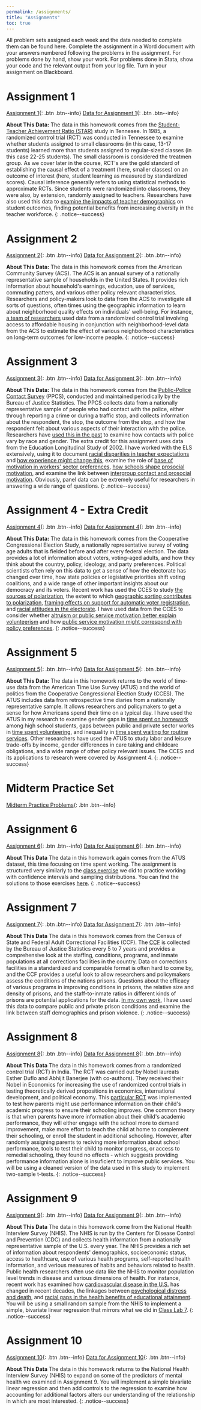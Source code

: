 ```yaml
---
permalink: /assignments/
title: "Assignments"
toc: true
---
```


All problem sets assigned each week and the data needed to complete them can be found here. Complete the assignment in a Word document with your answers numbered following the problems in the assignment. For problems done by hand, show your work. For problems done in Stata, show your code and the relevant output from your log file. Turn in your assignment on Blackboard.

# Assignment 1
[Assignment 1](https://stevebholt.github.io/rpad316/assets/documents/homework1_handout.pdf){: .btn .btn--info} [Data for Assignment 1](https://www.dropbox.com/sh/h4664kmmhwaqpn9/AACbrgK3YK7S-wmDqTtIE6TNa?dl=0){: .btn .btn--info}

**About This Data:** The data in this homework comes from the [Student-Teacher Achievement Ratio (STAR)](https://edsource.org/wp-content/uploads/old/STAR.pdf) study in Tennesee. In 1985, a randomized control trial (RCT) was conducted in Tennessee to examine whether students assigned to small classrooms (in this case, 13-17 students) learned more than students assigned to regular-sized classes (in this case 22-25 students). The small classroom is considered the treatmen group. As we cover later in the course, RCT's are the gold standard of establishing the causal effect of a treatment (here, smaller classes) on an outcome of interest (here, student learning as measured by standardized scores). Causal inference generally refers to using statistical methods to approximate RCTs. Since students were randomized into classrooms, they were also, by extension, randomly assigned to teachers. Researchers have also used this data to [examine the impacts of teacher demographics](https://stevebholt.github.io/rpad316/assets/documents/longrun.pdf) on student outcomes, finding potential benefits from increasing diversity in the teacher workforce.
{: .notice--success}

# Assignment 2
[Assignment 2](https://stevebholt.github.io/rpad316/assets/documents/homework2handout.pdf){: .btn .btn--info} [Data for Assignment 2](https://www.dropbox.com/sh/ton6bo6jt7w8d1y/AAApXhWd61KVyGhRhKeNRxx4a?dl=0){: .btn .btn--info}

**About This Data:** The data in this homework comes from the American Community Survey (ACS). The ACS is an annual survey of a nationally representative sample of households in the United States. It provides rich information about household's earnings, education, use of services, commuting patters, and various other policy relevant characteristics. Researchers and policy-makers look to data from the ACS to investigate all sorts of questions, often times using the geographic information to learn about neighborhood quality effects on individuals' well-being. For instance, [a team of researchers](https://www.nber.org/system/files/working_papers/w18772/w18772.pdf) used data from a randomized control trial involving access to affordable housing in conjunction with neighborhood-level data from the ACS to estimate the effect of various neighborhood characteristics on long-term outcomes for low-income people.
{: .notice--success}

# Assignment 3
[Assignment 3](https://stevebholt.github.io/rpad316/assets/documents/homework3handout.pdf){: .btn .btn--info} [Data for Assignment 3](https://www.dropbox.com/sh/0yjpw20fbpp26ii/AABKH2wW-2BpPBXLsIDguJkka?dl=0){: .btn .btn--info}

**About This Data:** The data in this homework comes from the [Public-Police Contact Survey](https://bjs.ojp.gov/data-collection/police-public-contact-survey-ppcs) (PPCS), conducted and maintained periodically by the Bureau of Justice Statistics. The PPCS collects data from a nationally representative sample of people who had contact with the police, either through reporting a crime or during a traffic stop, and collects information about the respondent, the stop, the outcome from the stop, and how the respondent felt about various aspects of their interaction with the police. Researchers have [used this in the past](https://www.journals.uchicago.edu/doi/full/10.1086/696355) to examine how contacts with police vary by race and gender. The extra credit for this assignment uses data from the Education Longitudinal Study of 2002. I have worked with the ELS extensively, using it to document [racial disparities in teacher expectations](https://stevebholt.github.io/files/GershensonHoltPapageorgeEER.pdf) and [how experience might change this](https://stevebholt.github.io/files/VinopalHolt2019ER.pdf), examine the role of [base of motivation in workers' sector preferences](https://stevebholt.github.io/files/Holt2018PAR.pdf), [how schools shape prosocial motivation](https://stevebholt.github.io/files/Holt2018IPMJ.pdf), and examine the link between [intergroup contact and prosocial motivation](https://journals.sagepub.com/doi/10.1177/0734371X20966652). Obviously, panel data can be extremely useful for researchers in answering a wide range of questions.
{: .notice--success}

# Assignment 4 - Extra Credit
[Assignment 4](https://stevebholt.github.io/rpad316/assets/documents/homework4handout.pdf){: .btn .btn--info} [Data for Assignment 4](https://www.dropbox.com/sh/r46xm6jfqcir75f/AAD8-87DKM7mmmd7QQ1VaN6Oa?dl=0){: .btn .btn--info}

**About This Data:** The data in this homework comes from the Cooperative Congressional Election Study, a nationally representative survey of voting age adults that is fielded before and after every federal election. The data provides a lot of information about voters, voting-aged adults, and how they think about the country, policy, ideology, and party preferences. Political scientists often rely on this data to get a sense of how the electorate has changed over time, how state policies or legislative priorities shift voting coalitions, and a wide range of other important insights about our democracy and its voters. Recent work has used the CCES to study [the sources of polarization](https://journals.sagepub.com/doi/pdf/10.1177/0002764212463352?casa_token=m1YJEQZkoSoAAAAA:oBXQSA74EjlbUVlwGUAUrTru_E3CKzPLyfXz0u1h_CiSusZz9v8XySp6-94tit6b9kG-SWbeL8bXYg), the extent to which [geographic sorting contributes to polarization](https://journals.sagepub.com/doi/pdf/10.1177/1532673X10396303?casa_token=6C0KdNsRm04AAAAA:x8N119jn3k2REeaR2UUqz-JCOoYb4poWnENSeXoNbHo7nsorYfmc7fMem3BC0Zl4RjEwo5EL5nyK1Q), [framing effects on support for automatic voter registration](https://journals.sagepub.com/doi/full/10.1177/1532673X20922525?casa_token=rHZVmf8rQsEAAAAA:7IwVIhyJBw_tw6bw3R8Cr360sWnzYN0gpJRlYzJKrTFmJgFxiCCEXW4F7TPQnDKBjtULAkjI8n_zpQ), and [racial attitudes in the electorate](https://www.cambridge.org/core/journals/ps-political-science-and-politics/article/fear-institutionalized-racism-and-empathy-the-underlying-dimensions-of-whites-racial-attitudes/F6205AFDA74F11AAAA518DA240AC7995). I have used data from the CCES to consider whether [altruism or public service motivation better explain volunteerism](https://stevebholt.github.io/files/PiatakHolt2019JPART.pdf) and how [public service motivation might correspond with policy preferences](https://www.cambridge.org/core/elements/abs/public-service-motivation-and-public-opinion/0BBE98D237FF784AD3BCA0E3C2032D9E). 
{: .notice--success}

# Assignment 5
[Assignment 5](https://stevebholt.github.io/rpad316/assets/documents/homework5handout.pdf){: .btn .btn--info} [Data for Assignment 5](https://www.dropbox.com/sh/rh7k0hggnui7c79/AABedp6YK6g_fRhNWxWjpMSma?dl=0){: .btn .btn--info}

**About This Data:** The data in this homework returns to the world of time-use data from the American Time Use Survey (ATUS) and the world of politics from the Cooperative Congressional Election Study (CCES). The ATUS includes data from retrospective time diaries from a nationally representative sample. It allows researchers and policymakers to get a sense for how Americans spend their time on a typical day. I have used the ATUS in my research to examine gender gaps in [time spent on homework](https://stevebholt.github.io/files/GershensonHoltER.pdf) among high school students, gaps between public and private sector works in [time spent volunteering](https://stevebholt.github.io/files/Holt2019JPART.pdf), and inequality in [time spent waiting for routine services](https://osf.io/preprints/socarxiv/jbk3x/). Other researchers have used the ATUS to study labor and leisure trade-offs by income, gender differences in care taking and childcare obligations, and a wide range of other policy relevant issues. The CCES and its applications to research were covered by Assignment 4.
{: .notice--success}

# Midterm Practice Set
[Midterm Practice Problems](https://stevebholt.github.io/rpad316/assets/documents/Midterm_Sample_questions.pdf){: .btn .btn--info}

# Assignment 6
[Assignment 6](https://stevebholt.github.io/rpad316/assets/documents/homework6handout.pdf){: .btn .btn--info} [Data for Assignment 6](https://www.dropbox.com/sh/njfp9hkyuxxd0ve/AACqfk12od3D1JJKt7pJN0sGa?dl=0){: .btn .btn--info}

**About This Data** The data in this homework again comes from the ATUS dataset, this time focusing on time spent working. The assignment is structured very similarly to the [class exercise](https://stevebholt.github.io/rpad316/assets/documents/Class_exercise.docx) we did to practice working with confidence intervals and sampling distributions. You can find the solutions to those exercises [here](https://stevebholt.github.io/rpad316/assets/documents/Class_exercise_solutions.pdf).
{: .notice--success}

# Assignment 7
[Assignment 7](https://stevebholt.github.io/rpad316/assets/documents/homework7handout.pdf){: .btn .btn--info} [Data for Assignment 7](https://www.dropbox.com/sh/h60ek58i4edlald/AAB9SRzjlh_cWqo3J2ZVYA3Ua?dl=0){: .btn .btn--info}

**About This Data** The data in this homework comes from the Census of State and Federal Adult Correctional Facilities (CCF). The [CCF](https://bjs.ojp.gov/data-collection/census-state-and-federal-adult-correctional-facilities-ccf-formerly-csfacf) is collected by the Bureau of Justice Statistics every 5 to 7 years and provides a comprehensive look at the staffing, conditions, programs, and inmate populations at all corrections facilities in the country. Data on corrections facilities in a standardized and comparable format is often hard to come by, and the CCF provides a useful look to allow researchers and policymakers assess the conditions of the nations prisons. Questions about the efficacy of various programs in improving conditions in prisons, the relative size and density of prisons, and the staff-to-inmate ratios in different kinds of prisons are potential applications for the data. [In my own work](https://stevebholt.github.io/files/JohnstonHolt2019PSJ.pdf), I have used this data to compare public and private prison conditions and examine the link between staff demographics and prison violence. 
{: .notice--success}

# Assignment 8
[Assignment 8](https://stevebholt.github.io/rpad316/assets/documents/homework8handout.pdf){: .btn .btn--info} [Data for Assignment 8](https://www.dropbox.com/sh/bgetig7fh031p1j/AAAnbnus_kHE2Y7sPOaOLb6Fa?dl=0){: .btn .btn--info}

**About This Data** The data in this homework comes from a randomized control trial (RCT) in India. The RCT was carried out by Nobel laureats Esther Duflo and Abhijit Banerjee (with co-authors). They received their Nobel in Economics for increasing the use of randomized control trials in testing theoretically derived propositions in economics, international development, and political economy. This [particular RCT](https://economics.mit.edu/files/3117) was implemented to test how parents might use performance information on their child's academic progress to ensure their schooling improves. One common theory is that when parents have more information about their child's academic performance, they will either engage with the school more to demand improvement, make more effort to teach the child at home to complement their schooling, or enroll the student in additional schooling. However, after randomly assigning parents to reciving more information about school performance, tools to test their child to monitor progress, or access to remedial schooling, they found no effects - which suggests providing performance information alone is insuficient to improve public services. You will be using a cleaned version of the data used in this study to implement two-sample t-tests.
{: .notice--success}

# Assignment 9
[Assignment 9](https://stevebholt.github.io/rpad316/assets/documents/homework9.pdf){: .btn .btn--info} [Data for Assignment 9](https://www.dropbox.com/sh/t6jztkakm217ys9/AABkUh9JYQKzFAb7UoiY3Jo6a?dl=0){: .btn .btn--info}

**About This Data** The data in this homework come from the National Health Interview Survey (NHIS). The NHIS is run by the Centers for Disease Control and Prevention (CDC) and collects health information from a nationally representative sample of the U.S. every year. The NHIS provides a rich set of information about respondents' demographics, socioeconomic status, access to healthcare, use of various health programs, self-reported health information, and verious measures of habits and behaviors related to health. Public health researchers often use data like the NHIS to monitor population level trends in disease and various dimensions of health. For instance, recent work has examined how [cardiovascular disease in the U.S.](https://doi.org/10.1016/j.annepidem.2020.10.002) has changed in recent decades, the linkages between [psychological distress and death](https://doi.org/10.1016/j.annepidem.2021.01.002), and [racial gaps in the health benefits of educational attainment](https://www.ncbi.nlm.nih.gov/pmc/articles/PMC6812545/). You will be using a small random sample from the NHIS to implement a simple, bivariate linear regression that mirrors what we did in [Class Lab 7](https://stevebholt.github.io/rpad316/labs/class-lab-7/).
{: .notice--success}

# Assignment 10
[Assignment 10](https://stevebholt.github.io/rpad316/assets/documents/homework10handout.pdf){: .btn .btn--info} [Data for Assignment 10](https://www.dropbox.com/sh/yvx7s71f4we7o67/AADAqGiWtnv66DVbif3GYUnYa?dl=0){: .btn .btn--info}

**About This Data** The data in this homework returns to the National Health Interview Survey (NHIS) to expand on some of the predictors of mental health we examined in Assignment 9. You will implement a simple bivariate linear regression and then add controls to the regression to examine how accounting for additional factors alters our understanding of the relationship in which are most interested.
{: .notice--success}